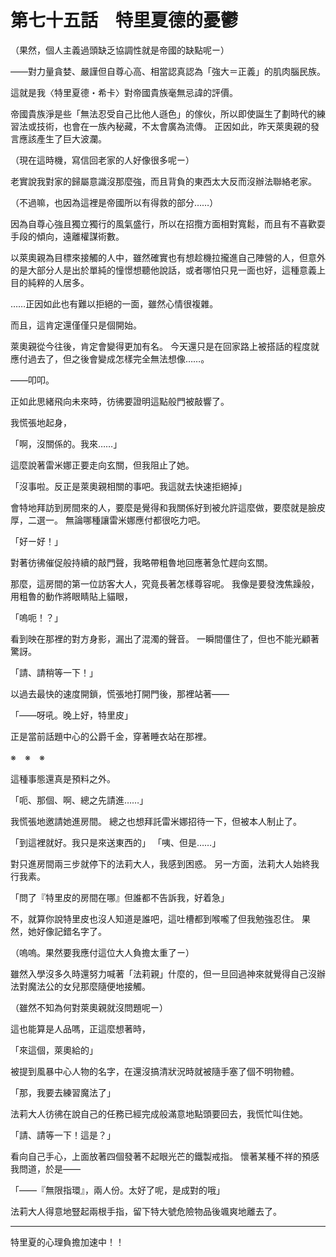 # 第七十五話　特里夏德的憂鬱

（果然，個人主義過頭缺乏協調性就是帝國的缺點呢ー）

――對力量貪婪、嚴謹但自尊心高、相當認真認為「強大＝正義」的肌肉腦民族。

這就是我〈特里夏德・希卡〉對帝國貴族毫無忌諱的評價。

帝國貴族淨是些「無法忍受自己比他人遜色」的傢伙，所以即使誕生了劃時代的練習法或技術，也會在一族內秘藏，不太會廣為流傳。
正因如此，昨天萊奧親的發言應該產生了巨大波瀾。

（現在這時機，寫信回老家的人好像很多呢ー）

老實說我對家的歸屬意識沒那麼強，而且背負的東西太大反而沒辦法聯絡老家。

（不過嘛，也因為這裡是帝國所以有得救的部分……）

因為自尊心強且獨立獨行的風氣盛行，所以在招攬方面相對寬鬆，而且有不喜歡耍手段的傾向，遠離權謀術數。

以萊奧親為目標來接觸的人中，雖然確實也有想趁機拉攏進自己陣營的人，但意外的是大部分人是出於單純的憧憬想聽他說話，或者哪怕只見一面也好，這種意義上目的純粹的人居多。

……正因如此也有難以拒絕的一面，雖然心情很複雜。

而且，這肯定還僅僅只是個開始。

萊奧親從今往後，肯定會變得更加有名。
今天還只是在回家路上被搭話的程度就應付過去了，但之後會變成怎樣完全無法想像……。

――叩叩。

正如此思緒飛向未來時，彷彿要證明這點般門被敲響了。

我慌張地起身，

「啊，沒關係的。我來……」

這麼說著雷米娜正要走向玄關，但我阻止了她。

「沒事啦。反正是萊奧親相關的事吧。我這就去快速拒絕掉」

會特地拜訪到房間來的人，要麼是覺得和我關係好到被允許這麼做，要麼就是臉皮厚，二選一。
無論哪種讓雷米娜應付都很吃力吧。

「好ー好！」

對著彷彿催促般持續的敲門聲，我略帶粗魯地回應著急忙趕向玄關。

那麼，這房間的第一位訪客大人，究竟長著怎樣尊容呢。
我像是要發洩焦躁般，用粗魯的動作將眼睛貼上貓眼，

「嗚呃！？」

看到映在那裡的對方身影，漏出了混濁的聲音。
一瞬間僵住了，但也不能光顧著驚訝。

「請、請稍等一下！」

以過去最快的速度開鎖，慌張地打開門後，那裡站著――

「――呀吼。晚上好，特里皮」

正是當前話題中心的公爵千金，穿著睡衣站在那裡。

※　※　※

這種事態還真是預料之外。

「呃、那個、啊、總之先請進……」

我慌張地邀請她進房間。
總之也想拜託雷米娜招待一下，但被本人制止了。

「到這裡就好。我只是來送東西的」
「咦、但是……」

對只進房間兩三步就停下的法莉大人，我感到困惑。
另一方面，法莉大人始終我行我素。

「問了『特里皮的房間在哪』但誰都不告訴我，好着急」

不，就算你說特里皮也沒人知道是誰吧，這吐槽都到喉嚨了但我勉強忍住。
果然，她好像記錯名字了。

（嗚嗚。果然要我應付這位大人負擔太重了ー）

雖然入學沒多久時還努力喊著「法莉親」什麼的，但一旦回過神來就覺得自己沒辦法對魔法公的女兒那麼隨便地接觸。

（雖然不知為何對萊奧親就沒問題呢ー）

這也能算是人品嗎，正這麼想著時，

「來這個，萊奧給的」

被提到風暴中心人物的名字，在還沒搞清狀況時就被隨手塞了個不明物體。

「那，我要去練習魔法了」

法莉大人彷彿在說自己的任務已經完成般滿意地點頭要回去，我慌忙叫住她。

「請、請等一下！這是？」

看向自己手心，上面放著四個發著不起眼光芒的鐵製戒指。
懷著某種不祥的預感我問道，於是――

「――『無限指環』，兩人份。太好了呢，是成對的哦」

法莉大人得意地豎起兩根手指，留下特大號危險物品後颯爽地離去了。

---

特里夏的心理負擔加速中！！